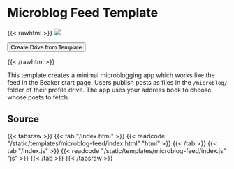 # Microblog Feed Template

{{< rawhtml >}}
<img class="template-thumb" src="/templates/microblog-feed.png">

<button class="create-drive">Create Drive from Template</button>

<script>
  const TEMPLATE_ROOT = '/templates/microblog-feed'
  window.TEMPLATE_FILES = [
    '/index.html',
    '/index.js',
    '/markdown-it.js'
  ]
</script>
<script src="/templates/index.js"></script>
{{< /rawhtml >}}

This template creates a minimal microblogging app which works like the feed in the Beaker start page. Users publish posts as files in the `/microblog/` folder of their profile drive. The app uses your address book to choose whose posts to fetch.

## Source

{{< tabsraw >}}
{{< tab "/index.html" >}}
{{< readcode "/static/templates/microblog-feed/index.html" "html" >}}
{{< /tab >}}
{{< tab "/index.js" >}}
{{< readcode "/static/templates/microblog-feed/index.js" "js" >}}
{{< /tab >}}
{{< /tabsraw >}}